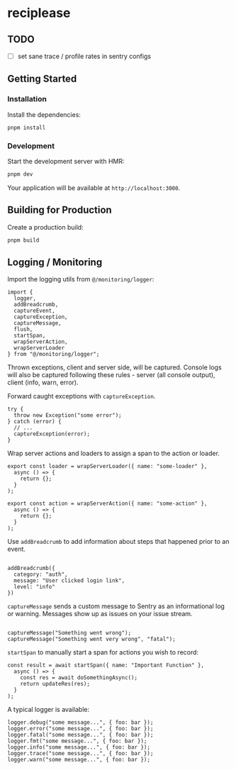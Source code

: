 # reciplease

## TODO

- [ ] set sane trace / profile rates in sentry configs

## Getting Started

### Installation

Install the dependencies:

```bash
pnpm install
```

### Development

Start the development server with HMR:

```bash
pnpm dev
```

Your application will be available at `http://localhost:3000`.

## Building for Production

Create a production build:

```bash
pnpm build
```

## Logging / Monitoring

Import the logging utils from `@/monitoring/logger`:

```
import {
  logger,
  addBreadcrumb,
  captureEvent,
  captureException,
  captureMessage,
  flush,
  startSpan,
  wrapServerAction,
  wrapServerLoader
} from "@/monitoring/logger";
```

Thrown exceptions, client and server side, will be captured. Console logs will also be captured following these rules - server (all console output), client (info, warn, error).

Forward caught exceptions with `captureException`.

```
try {
  throw new Exception("some error");
} catch (error) {
  // ...
  captureException(error);
}
```

Wrap server actions and loaders to assign a span to the action or loader.

```
export const loader = wrapServerLoader({ name: "some-loader" },
  async () => {
    return {};
  }
);

export const action = wrapServerAction({ name: "some-action" },
  async () => {
    return {};
  }
);

```

Use `addBreadcrumb` to add information about steps that happened prior to an event.

```

addBreadcrumb({
  category: "auth",
  message: "User clicked login link",
  level: "info"
})

```

`captureMessage` sends a custom message to Sentry as an informational log or warning. Messages show up as issues on your issue stream.

```

captureMessage("Something went wrong");
captureMessage("Something went very wrong", "fatal");

```

`startSpan` to manually start a span for actions you wish to record:

```
const result = await startSpan({ name: "Important Function" },
  async () => {
    const res = await doSomethingAsync();
    return updateRes(res);
  }
);

```

A typical logger is available:

```
logger.debug("some message...", { foo: bar });
logger.error("some message...", { foo: bar });
logger.fatal("some message...", { foo: bar });
logger.fmt("some message...", { foo: bar });
logger.info("some message...", { foo: bar });
logger.trace("some message...", { foo: bar });
logger.warn("some message...", { foo: bar });
```
